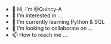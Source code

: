 - 👋 Hi, I’m @Quincy-A
- 👀 I’m interested in ...
- 🌱 I’m currently learning Python & SQL
- 💞️ I’m looking to collaborate on ...
- 📫 How to reach me ...

<!---
Quincy-A/Quincy-A is a ✨ special ✨ repository because its `README.md` (this file) appears on your GitHub profile.
You can click the Preview link to take a look at your changes.
--->
